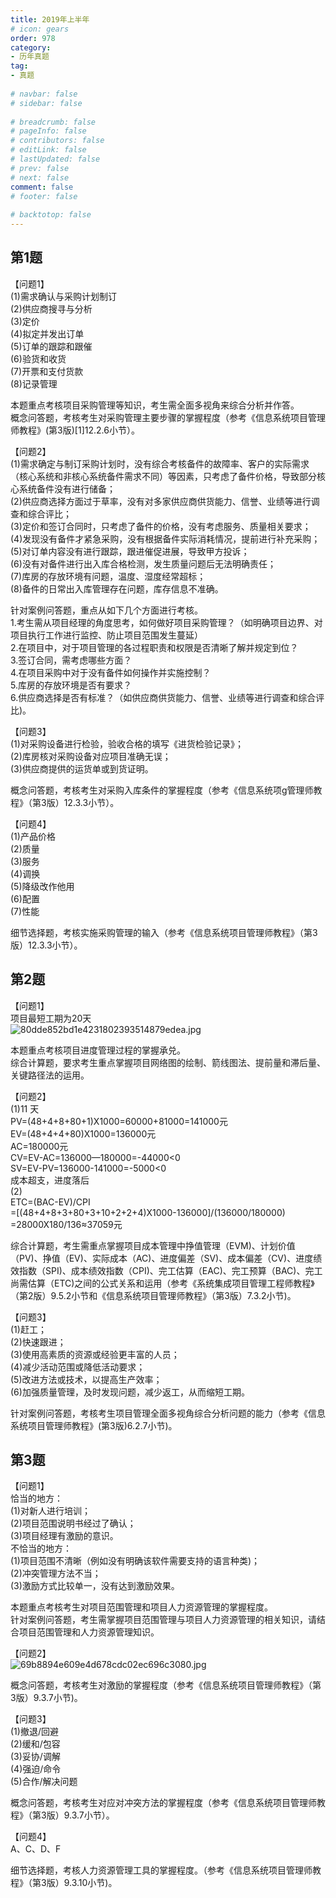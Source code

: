 ```yaml
---  
title: 2019年上半年  
# icon: gears  
order: 978  
category:  
- 历年真题  
tag:  
- 真题  
  
# navbar: false  
# sidebar: false  
  
# breadcrumb: false  
# pageInfo: false  
# contributors: false  
# editLink: false  
# lastUpdated: false  
# prev: false  
# next: false  
comment: false  
# footer: false  
  
# backtotop: false  
---  
```

## 第1题 ##

【问题1】  
(1)需求确认与采购计划制订  
(2)供应商搜寻与分析  
(3)定价  
(4)拟定并发出订单  
(5)订单的跟踪和跟催  
(6)验货和收货  
(7)开票和支付货款  
(8)记录管理  
  
本题重点考核项目采购管理等知识，考生需全面多视角来综合分析并作答。  
概念问答题，考核考生对采购管理主要步骤的掌握程度（参考《信息系统项目管理师教程》(第3版)\[1\]12.2.6小节）。  
  
【问题2】  
(1)需求确定与制订采购计划时，没有综合考核备件的故障率、客户的实际需求（核心系统和非核心系统备件需求不同）等因素，只考虑了备件价格，导致部分核心系统备件没有进行储备；  
(2)供应商选择方面过于草率，没有对多家供应商供货能力、信誉、业绩等进行调查和综合评比；  
(3)定价和签订合同时，只考虑了备件的价格，没有考虑服务、质量相关要求；  
(4)发现没有备件才紧急采购，没有根据备件实际消耗情况，提前进行补充采购；  
(5)对订单内容没有进行跟踪，跟进催促进展，导致甲方投诉；  
(6)没有对备件进行出入库合格检测，发生质量问题后无法明确责任；  
(7)库房的存放环境有问题，温度、湿度经常超标；  
(8)备件的日常出入库管理存在问题，库存信息不准确。  
  
针对案例问答题，重点从如下几个方面进行考核。  
1.考生需从项目经理的角度思考，如何做好项目采购管理？（如明确项目边界、对项目执行工作进行监控、防止项目范围发生蔓延）  
2.在项目中，对于项目管理的各过程职责和权限是否清晰了解并规定到位？  
3.签订合同，需考虑哪些方面？  
4.在项目采购中对于没有备件如何操作并实施控制？  
5.库房的存放环境是否有要求？  
6.供应商选择是否有标准？（如供应商供货能力、信誉、业绩等进行调查和综合评比)。  
  
【问题3】  
(1)对采购设备进行检验，验收合格的填写《进货检验记录》；  
(2)库房核对采购设备对应项目准确无误；  
(3)供应商提供的运货单或到货证明。  
  
概念问答题，考核考生对采购入库条件的掌握程度（参考《信息系统项g管理师教程》（第3版）12.3.3小节）。  
  
【问题4】  
(1)产品价格  
(2)质量  
(3)服务  
(4)调换  
(5)降级改作他用  
(6)配置  
(7)性能  
  
细节选择题，考核实施采购管理的输入（参考《信息系统项目管理师教程》（第3版）12.3.3小节）。  


## 第2题 ##

【问题1】  
项目最短工期为20天  
![80dde852bd1e4231802393514879edea.jpg][]  
  
本题重点考核项目进度管理过程的掌握承兑。  
综合计算题，要求考生重点掌握项目网络图的绘制、箭线图法、提前量和滞后量、关键路径法的运用。  
  
【问题2】  
(1)11 天  
PV=(48+4+8+80+1)X1000=60000+81000=141000元  
EV=(48+4+4+80)X1000=136000元  
AC=180000元  
CV=EV-AC=136000—180000=-44000&lt;0  
SV=EV-PV=136000-141000=-5000&lt;0  
成本超支，进度落后  
(2)  
ETC=(BAC-EV)/CPI  
=\[(48+4+8+3+80+3+10+2+2+4)X1000-136000\]/(136000/180000)  
=28000X180/136≈37059元  
  
综合计算题，考生需重点掌握项目成本管理中挣值管理（EVM)、计划价值（PV)、挣值（EV)、实际成本（AC)、进度偏差（SV)、成本偏差（CV)、进度绩效指数（SPI)、成本绩效指数（CPI)、完工估算（EAC)、完工预算（BAC)、完工尚需估算（ETC)之间的公式关系和运用（参考《系统集成项目管理工程师教程》（第2版）9.5.2小节和《信息系统项目管理师教程》（第3版）7.3.2小节)。  
  
【问题3】  
(1)赶工；  
(2)快速跟进；  
(3)使用高素质的资源或经验更丰富的人员；  
(4)减少活动范围或降低活动要求；  
(5)改进方法或技术，以提高生产效率；  
(6)加强质量管理，及时发现问题，减少返工，从而缩短工期。  
  
针对案例问答题，考核考生项目管理全面多视角综合分析问题的能力（参考《信息系统项目管理师教程》(第3版)6.2.7小节)。  


## 第3题 ##

【问题1】  
恰当的地方：  
(1)对新人进行培训；  
(2)项目范围说明书经过了确认；  
(3)项目经理有激励的意识。  
不恰当的地方：  
(1)项目范围不清晰（例如没有明确该软件需要支持的语言种类)；  
(2)冲突管理方法不当；  
(3)激励方式比较单一，没有达到激励效果。  
  
本题重点考核考生对项目范围管理和项目人力资源管理的掌握程度。  
针对案例问答题，考生需掌握项目范围管理与项目人力资源管理的相关知识，请结合项目范围管理和人力资源管理知识。  
  
【问题2】  
![69b8894e609e4d678cdc02ec696c3080.jpg][]  
  
概念问答题，考核考生对激励的掌握程度（参考《信息系统项目管理师教程》（第3版）9.3.7小节)。  
  
【问题3】  
(1)撤退/回避  
(2)缓和/包容  
(3)妥协/调解  
(4)强迫/命令  
(5)合作/解决问题  
  
概念问答题，考核考生对应对冲突方法的掌握程度（参考《信息系统项目管理师教程》（第3版）9.3.7小节）。  
  
【问题4】  
A、C、D、F  
  
细节选择题，考核人力资源管理工具的掌握程度。（参考《信息系统项目管理师教程》（第3版）9.3.10小节)。  



[80dde852bd1e4231802393514879edea.jpg]: https://www.xkxxkx.cn/file/exam/software/信息系统项目管理师/案例/第2题/80dde852bd1e4231802393514879edea.jpg
[69b8894e609e4d678cdc02ec696c3080.jpg]: https://www.xkxxkx.cn/file/exam/software/信息系统项目管理师/案例/第3题/69b8894e609e4d678cdc02ec696c3080.jpg
